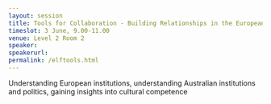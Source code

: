 ```yaml
---
layout: session
title: Tools for Collaboration - Building Relationships in the European Union and Australia
timeslot: 3 June, 9.00-11.00
venue: Level 2 Room 2
speaker:
speakerurl: 
permalink: /elftools.html
---
```


Understanding European institutions, understanding Australian institutions and politics, gaining insights into cultural competence

